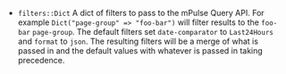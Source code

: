 * `filters::Dict`               A dict of filters to pass to the mPulse Query API. For example `Dict("page-group" => "foo-bar")`
                                will filter results to the `foo-bar` `page-group`.  The default filters set `date-comparator` to
                                `Last24Hours` and `format` to `json`. The resulting filters will be a merge of what is passed in
                                and the default values with whatever is passed in taking precedence.
